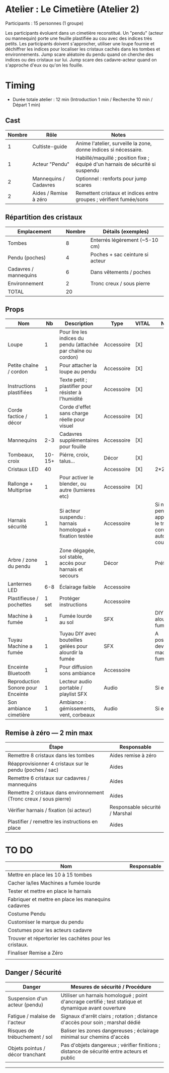# Atelier : Le Cimetière (Atelier 2)

Participants : 15 personnes (1 groupe)

Les participants évoluent dans un cimetière reconstitué. Un "pendu" (acteur ou mannequin) porte une feuille plastifiée au cou avec des indices très petits. Les participants doivent s'approcher, utiliser une loupe fournie et déchiffrer les indices pour localiser les cristaux cachés dans les tombes et environnements.
Jump scare aléatoire du pendu quand on cherche des indices ou des cristaux sur lui.
Jump scare des cadavre-acteur quand on s'approche d'eux ou qu'on les fouille.

# Timing

- Durée totale atelier : 12 min (Introduction 1 min / Recherche 10 min / Départ 1 min)

## Cast

| Nombre | Rôle                  | Notes                                                                          |
| ------ | --------------------- | ------------------------------------------------------------------------------ |
| 1      | Cultiste-guide        | Anime l'atelier, surveille la zone, donne indices si nécessaire.               |
| 1      | Acteur "Pendu"        | Habillé/maquillé ; position fixe ; équipé d'un harnais de sécurité si suspendu |
| 2      | Mannequins / Cadavres | Optionnel : renforts pour jump scares                                          |
| 2      | Aides / Remise à zéro | Remettent cristaux et indices entre groupes ; vérifient fumée/sons             |

## Répartition des cristaux

| Emplacement           | Nombre | Détails (exemples)              |
| --------------------- | ------ | ------------------------------- |
| Tombes                | 8      | Enterrés légèrement (~5-10 cm)  |
| Pendu (poches)        | 4      | Poches + sac ceinture si acteur |
| Cadavres / mannequins | 6      | Dans vêtements / poches         |
| Environnement         | 2      | Tronc creux / sous pierre       |
| TOTAL                 | 20     |                                 |

## Props

| Nom                               | Nb     | Description                                                    | Type       | VITAL | Notes                                                   |
| --------------------------------- | ------ | -------------------------------------------------------------- | ---------- | ----- | ------------------------------------------------------- |
| Loupe                             | 1      | Pour lire les indices du pendu (attachée par chaîne ou cordon) | Accessoire | [X]   |                                                         |
| Petite chaîne / cordon            | 1      | Pour attacher la loupe au pendu                                | Accessoire | [X]   |                                                         |
| Instructions plastifiées          | 1      | Texte petit ; plastifier pour résister à l'humidité            | Accessoire | [X]   |                                                         |
| Corde factice / décor             | 1      | Corde d'effet sans charge réelle pour visuel                   | Accessoire | [X]   |                                                         |
| Mannequins                        | 2-3    | Cadavres supplémentaires pour fouille                          | Accessoire | [X]   |                                                         |
| Tombeaux, croix                   | 10-15+ | Piérre, croix, talus...                                        | Décor      | [X]   |                                                         |
| Cristaux LED                      | 40     |                                                                | Accessoire | [X]   | 2*20                                                    |
| Rallonge + Multiprise             | 1      | Pour activer le blender, ou autre (lumieres etc)               | Accessoire | [X]   |                                                         |
| Harnais sécurité                  | 1      | Si acteur suspendu : harnais homologué + fixation testée       | Accessoire |       | Si non pendu, appuyé sur le tronc, corde autour du coup |
| Arbre / zone du pendu             | 1      | Zone dégagée, sol stable, accès pour harnais et secours        | Décor      |       | Préférable                                              |
| Lanternes LED                     | 6-8    | Éclairage faible                                               | Accessoire |       |                                                         |
| Plastifieuse / pochettes          | 1 set  | Protéger instructions                                          | Accessoire |       |                                                         |
| Machine à fumée                   | 1      | Fumée lourde au sol                                            | SFX        |       | DIY pour alourdir la fumée                              |
| Tuyau Machine a fumée             | 1      | Tuyau DIY avec bouteilles gelées pour alourdir la fumée        | SFX        |       | A positionner devant la machine a fumée                 |
| Enceinte Bluetooth                | 1      | Pour diffusion sons ambiance                                   | Accessoire |       |                                                         |
| Reproduction Sonore pour Enceinte | 1      | Lecteur audio portable / playlist SFX                          | Audio      |       | Si enceinte                                             |
| Son ambiance cimetière            | 1      | Ambiance : gémissements, vent, corbeaux                        | Audio      |       | Si enceinte                                             |


## Remise à zéro — 2 min max

| Étape                                                              | Responsable                    |
| ------------------------------------------------------------------ | ------------------------------ |
| Remettre 8 cristaux dans les tombes                                | Aides remise à zéro            |
| Réapprovisionner 4 cristaux sur le pendu (poches / sac)            | Aides                          |
| Remettre 6 cristaux sur cadavres / mannequins                      | Aides                          |
| Remettre 2 cristaux dans environnement (Tronc creux / sous pierre) | Aides                          |
| Vérifier harnais / fixation (si acteur)                            | Responsable sécurité / Marshal |
| Plastifier / remettre les instructions en place                    | Aides                          |
# TO DO
| Nom                                                    | Responsable |
| ------------------------------------------------------ | ----------- |
| Mettre en place les  10 à 15 tombes                    |             |
| Cacher la/les Machines a fumée lourde                  |             |
| Tester et mettre en place le harnais                   |             |
| Fabriquer et mettre en place les manequins cadavres    |             |
| Costume Pendu                                          |             |
| Customiser le marque du pendu                          |             |
| Costumes pour les acteurs cadavre                      |             |
| Trouver et répertorier les cachètes pour les cristaux. |             |
| Finaliser Remise a Zéro                                |             |
|                                                        |             |


## Danger / Sécurité

| Danger                           | Mesures de sécurité / Procédure                                                                       |
| -------------------------------- | ----------------------------------------------------------------------------------------------------- |
| Suspension d'un acteur (pendu)   | Utiliser un harnais homologué ; point d'ancrage certifié ; test statique et dynamique avant ouverture |
| Fatigue / malaise de l'acteur    | Signaux d'arrêt clairs ; rotation ; distance d'accès pour soin ; marshal dédié                        |
| Risques de trébuchement / sol    | Baliser les zones dangereuses ; éclairage minimal sur chemins d'accès                                 |
| Objets pointus / décor tranchant | Pas d'objets dangereux ; vérifier finitions ; distance de sécurité entre acteurs et public            |

---
